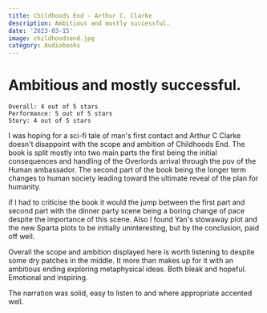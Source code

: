 ```yaml
---
title: Childhoods End - Arthur C. Clarke
description: Ambitious and mostly successful.
date: '2023-03-15'
image: childhoodsend.jpg
category: Audiobooks
---
```


# Ambitious and mostly successful.

```
Overall: 4 out of 5 stars
Performance: 5 out of 5 stars
Story: 4 out of 5 stars
```
I was hoping for a sci-fi tale of man's first contact and Arthur C Clarke doesn't disappoint with the scope and ambition of Childhoods End. The book is split mostly into two main parts the first being the initial consequences and handling of the Overlords arrival through the pov of the Human ambassador. The second part of the book being the longer term changes to human society leading toward the ultimate reveal of the plan for humanity.

if I had to criticise the book it would the jump between the first part and second part with the dinner party scene being a boring change of pace despite the importance of this scene. Also I found Yan's stowaway plot and the new Sparta plots to be initially uninteresting, but by the conclusion, paid off well.

Overall the scope and ambition displayed here is worth listening to despite some dry patches in the middle. It more than makes up for it with an ambitious ending exploring metaphysical ideas. Both bleak and hopeful. Emotional and inspiring.

The narration was solid, easy to listen to and where appropriate accented well.